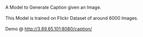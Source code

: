 A Model to Generate Caption given an Image.<br><br>This Model is trained on Flickr Dataset of around 6000 Images.<br><br>Demo @ http://3.89.65.101:8080/caption/
